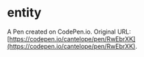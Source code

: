 # entity

A Pen created on CodePen.io. Original URL: [https://codepen.io/cantelope/pen/RwEbrXK](https://codepen.io/cantelope/pen/RwEbrXK).

